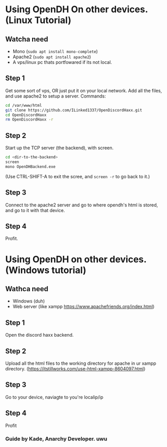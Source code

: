 # Using OpenDH On other devices. (Linux Tutorial)
## Watcha need
- Mono (`sudo apt install mono-complete`)
- Apache2 (`sudo apt install apache2`)
- A vps/linux pc thats portfowared if its not local.
## Step 1
Get some sort of vps, OR just put it on your local network.
Add all the files, and use apache2 to setup a server.
Commands:
```bash
cd /var/www/html
git clone https://github.com/ILinked1337/OpenDiscordHaxx.git
cd OpenDiscordHaxx
rm OpenDiscordHaxx -r
```
## Step 2
Start up the TCP server (the backend), with screen.
```bash
cd <dir-to-the-backend>
screen
mono OpenDHBackend.exe
```
(Use CTRL-SHIFT-A to exit the scree, and `screen -r` to go back to it.)
## Step 3
Connect to the apache2 server and go to where opendh's html is stored, and go to it with that device.
## Step 4
Profit.

# Using OpenDH on other devices. (Windows tutorial)
## Wathca need
- Windows (duh)
- Web server (like xampp https://www.apachefriends.org/index.html)
## Step 1
Open the discord haxx backend.
## Step 2
Upload all the html files to the working directory for apache in ur xampp directory. (https://itstillworks.com/use-html-xampp-8604097.html)
## Step 3
Go to your device, naviagte to you're localip/ip
## Step 4
Profit

### Guide by Kade, Anarchy Developer. uwu
